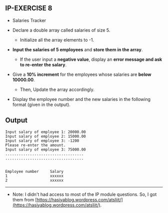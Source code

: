 
## IP-EXERCISE 8
* Salaries Tracker

* Declare a double array called salaries of size 5.
    * Initialize all the array elements to -1.

* **Input the salaries of 5 employees** and **store them in the array**.
    * If the user input a **negative value**, display an **error message and ask to re-enter the salary**.

* Give a **10% increment** for the employees whose salaries are **below 10000.00**.
    * Then, Update the array accordingly.

* Display the employee number and the new salaries in the following format (given in the output).


## Output
```
Input salary of employee 1: 20000.00
Input salary of employee 2: 15000.00
Input salary of employee 3: -1200
Please re-enter the amount.
Input salary of employee 3: 75000.00
...................................
...................................


Employee number     Salary
1                   xxxxxx
2                   xxxxxx
```

____

* Note: I didn't had access to most of the IP module questions. So, I got them from [https://hasiyablog.wordpress.com/atsliit/](https://hasiyablog.wordpress.com/atsliit/).